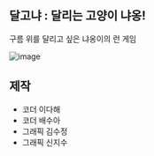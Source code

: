 ## 달고냐 : 달리는 고양이 냐옹!
구름 위를 달리고 싶은 냐옹이의 런 게임

![image](https://user-images.githubusercontent.com/53745427/109377551-6d4a7a80-790f-11eb-8a79-83e67b970e98.png)

## 제작
- 코더 이다해 
- 코더 배수아 
- 그래픽 김수정
- 그래픽 신지수
